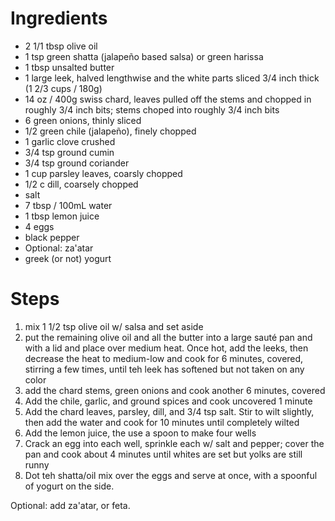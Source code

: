 # Ingredients

* 2 1/1 tbsp olive oil
* 1 tsp green shatta (jalapeño based salsa) or green harissa
* 1 tbsp unsalted butter
* 1 large leek, halved lengthwise and the white parts sliced 3/4 inch thick (1 2/3 cups / 180g)
* 14 oz / 400g swiss chard, leaves pulled off the stems and chopped in roughly 3/4 inch bits; stems choped into roughly 3/4 inch bits
* 6 green onions, thinly sliced
* 1/2 green chile (jalapeño), finely chopped
* 1 garlic clove crushed
* 3/4 tsp ground cumin
* 3/4 tsp ground coriander
* 1 cup parsley leaves, coarsly chopped
* 1/2 c dill, coarsely chopped
* salt
* 7 tbsp / 100mL water
* 1 tbsp lemon juice
* 4 eggs
* black pepper
* Optional: za'atar
* greek (or not) yogurt

# Steps

1. mix 1 1/2 tsp olive oil w/ salsa and set aside
2. put the remaining olive oil and all the butter into a large sauté pan and with a lid and place over medium heat.  Once hot, add the leeks, then decrease the heat to medium-low
   and cook for 6 minutes, covered, stirring a few times, until teh leek has softened but not taken on any color
3. add the chard stems, green onions and cook another 6 minutes, covered
4. Add the chile, garlic, and ground spices and cook uncovered 1 minute
5. Add the chard leaves, parsley, dill, and 3/4 tsp salt.  Stir to wilt slightly, then add the water and cook for 10 minutes until completely wilted
6. Add the lemon juice, the use a spoon to make four wells
7. Crack an egg into each well, sprinkle each w/ salt and pepper; cover the pan and cook about 4 minutes until whites are set but yolks are still runny
8. Dot teh shatta/oil mix over the eggs and serve at once, with a spoonful of yogurt on the side.

Optional: add za'atar, or feta.
